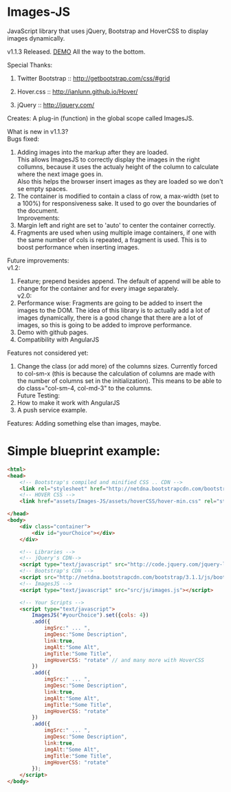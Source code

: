Images-JS
=========

JavaScript library that uses jQuery, Bootstrap and HoverCSS to display images dynamically.

v1.1.3 Released. [DEMO](http://garciamarin.github.io/wedding/#/about_us) All the way to the bottom.

Special Thanks: 

1. Twitter Bootstrap :: http://getbootstrap.com/css/#grid

2. Hover.css :: http://ianlunn.github.io/Hover/

3. jQuery :: http://jquery.com/

Creates:
A plug-in (function) in the global scope called ImagesJS.

What is new in v1.1.3?  
Bugs fixed:  
1. Adding images into the markup after they are loaded.  
	This allows ImagesJS to correctly display the images in the right collumns, because it uses the actualy height of the column to calculate where the next image goes in.  
	Also this helps the browser insert images as they are loaded so we don't se empty spaces.  
2. The container is modified to contain a class of row, a max-width (set to a 100%) for responsiveness sake. It used to go over the boundaries of the document.  
Improvements:  
3. Margin left and right are set to 'auto' to center the container correctly.  
4. Fragments are used when using multiple image containers, if one with the same number of cols is repeated, a fragment is used. This is to boost performance when inserting images.  

Future improvements:  
v1.2:  
1. Feature; prepend besides append. The default of append will be able to change for the container and for every image separately.  
v2.0:  
2. Performance wise: Fragments are going to be added to insert the images to the DOM. The idea of this library is to actually add a lot of images dynamically, there is a good change that there are a lot of images, so this is going to be added to improve performance.  
3. Demo with github pages.  
4. Compatibility with AngularJS

Features not considered yet:  
1. Change the class (or add more) of the columns sizes. Currently forced to col-sm-x (this is because the calculation of columns are made with the number of columns set in the initialization). This means to be able to do class="col-sm-4, col-md-3" to the columns.  
Future Testing:  
3. How to make it work with AngularJS  
4. A push service example.  

Features: Adding something else than images, maybe.  

Simple blueprint example:
========================

``` HTML
<html>
<head> 
	<!-- Bootstrap's compiled and minified CSS .. CDN -->
	<link rel="stylesheet" href="http://netdna.bootstrapcdn.com/bootstrap/3.1.1/css/bootstrap.min.css">
	<!-- HOVER CSS -->
	<link href="assets/Images-JS/assets/hoverCSS/hover-min.css" rel="stylesheet" />

</head>
<body>
	<div class="container">
		<div id="yourChoice"></div>
	</div>

	<!-- Libraries -->
	<!-- jQuery's CDN--> 
	<script type="text/javascript" src="http://code.jquery.com/jquery-latest.min.js"></script>
	<!-- Bootstrap's CDN --> 
	<script src="http://netdna.bootstrapcdn.com/bootstrap/3.1.1/js/bootstrap.min.js"></script>
	<!-- ImagesJS --> 
	<script type="text/javascript" src="src/js/images.js"></script>

	<!-- Your Scripts -->
	<script type="text/javascript">
		ImagesJS("#yourChoice").set({cols: 4})
		.add({
			imgSrc:" ... ",
			imgDesc:"Some Description",
			link:true,
			imgAlt:"Some Alt",
			imgTitle:"Some Title",
			imgHoverCSS: "rotate" // and many more with HoverCSS
		})
		.add({
			imgSrc:" ... ",
			imgDesc:"Some Description",
			link:true,
			imgAlt:"Some Alt",
			imgTitle:"Some Title",
			imgHoverCSS: "rotate"
		})
		.add({
			imgSrc:" ... ",
			imgDesc:"Some Description",
			link:true,
			imgAlt:"Some Alt",
			imgTitle:"Some Title",
			imgHoverCSS: "rotate"
		});
	</script>
</body>
```